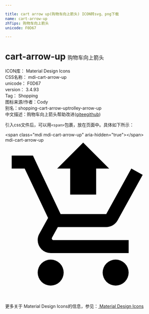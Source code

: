 ```yaml
---

title: cart arrow up(购物车向上箭头) ICON转svg、png下载
name: cart-arrow-up
zhTips: 购物车向上箭头
unicode: F0D67

---
```


# cart-arrow-up  <small style="font-size: 60%;font-weight: 100">购物车向上箭头</small>


<div class="detail-page">
<p>
<span>
ICON库：
<span class="badge-secondary badge">Material Design Icons</span> 
</span>
<br/>
<span>
CSS名称：
<span class="badge-secondary badge">mdi-cart-arrow-up</span> 
</span>
<br/>
<span>
unicode：
<span class="badge-secondary badge">F0D67</span> 
</span>
<br/>
<span>
version：
<span class="badge-secondary badge">3.4.93</span> 
</span>
<br/>
<span>Tag：
<span class="badge-light badge">Shopping</span>
</span>
<br/>
<span>图标来源/作者：<span class="badge-light badge">Cody</span></span> 
<br/>
<span>别名：<span class="badge-light badge">shopping-cart-arrow-up</span><span class="badge-light badge">trolley-arrow-up</span></span><br/><span class="zh-detail">中文描述：<span class="badge-primary badge">购物车向上箭头</span><span class="help-link"><span>帮助改进</span>(<a href="https://gitee.com/liuwave/icon-helper/edit/master/json/material/cart-arrow-up.json" target="_blank" rel="noopener noreferrer">gitee</a><a href="https://github.com/liuwave/icon-helper/edit/master/json/material/cart-arrow-up.json" target="_blank" rel="noopener noreferrer">github</a></span>)</span><br/>
</p>
</div>
<div class="alert alert-dark">
  <i class="mdi mdi-cart-arrow-up mdi-48px"></i>
  <i class="mdi mdi-cart-arrow-up mdi-36px"></i>
  <i class="mdi mdi-cart-arrow-up mdi-24px"></i>
  <i class="mdi mdi-cart-arrow-up mdi-18px"></i>
</div>
<div>
  <p>引入css文件后，可以用<code>&lt;span&gt;</code>包裹，放在页面中。具体如下所示：    
  </p>
  <div class="alert alert-primary" style="font-size: 14px">
    &lt;span class="mdi mdi-cart-arrow-up" aria-hidden="true"&gt;&lt;/span&gt;
    <copy-btn content='<span class="mdi mdi-cart-arrow-up" aria-hidden="true"></span>'></copy-btn>
  </div>
  <div class="alert alert-secondary">
    <i class="mdi mdi-cart-arrow-up"
    style="font-size: 24px"
    aria-hidden="true"></i> mdi-cart-arrow-up
    <copy-btn content="mdi-cart-arrow-up" btn-title="复制图标名称"></copy-btn>
  </div>
</div>
<div id="svg" class="svg-wrap">
<svg xmlns="http://www.w3.org/2000/svg" viewBox="0 0 24 24"><path d="M12,0L8,4H10V8H14V4H16M1,2V4H3L6.6,11.59L5.25,14.04C5.09,14.32 5,14.65 5,15A2,2 0 0,0 7,17H19V15H7.42C7.29,15 7.17,14.89 7.17,14.75L7.2,14.63L8.1,13H15.55C16.3,13 16.96,12.59 17.3,11.97L21.16,4.96L19.42,4H19.41L18.31,6L15.55,11H8.53L8.4,10.73L6.16,6L5.21,4L4.27,2M7,18A2,2 0 0,0 5,20A2,2 0 0,0 7,22A2,2 0 0,0 9,20A2,2 0 0,0 7,18M17,18A2,2 0 0,0 15,20A2,2 0 0,0 17,22A2,2 0 0,0 19,20A2,2 0 0,0 17,18Z" /></svg>
</div>
<detail full-name='mdi-cart-arrow-up'></detail>
    
<div><p>更多关于 Material Design Icons的信息，参见：<a target="_blank" href="https://iconhelper.cn/material.html"> Material Design Icons</a>
</p></div>
